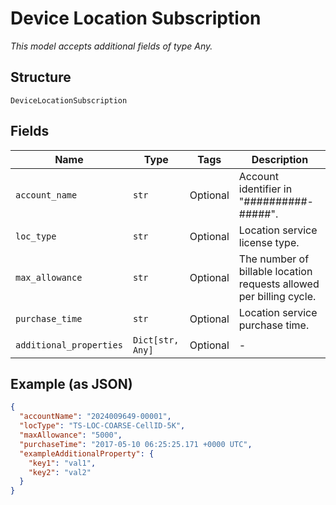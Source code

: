 
# Device Location Subscription

*This model accepts additional fields of type Any.*

## Structure

`DeviceLocationSubscription`

## Fields

| Name | Type | Tags | Description |
|  --- | --- | --- | --- |
| `account_name` | `str` | Optional | Account identifier in "##########-#####". |
| `loc_type` | `str` | Optional | Location service license type. |
| `max_allowance` | `str` | Optional | The number of billable location requests allowed per billing cycle. |
| `purchase_time` | `str` | Optional | Location service purchase time. |
| `additional_properties` | `Dict[str, Any]` | Optional | - |

## Example (as JSON)

```json
{
  "accountName": "2024009649-00001",
  "locType": "TS-LOC-COARSE-CellID-5K",
  "maxAllowance": "5000",
  "purchaseTime": "2017-05-10 06:25:25.171 +0000 UTC",
  "exampleAdditionalProperty": {
    "key1": "val1",
    "key2": "val2"
  }
}
```

